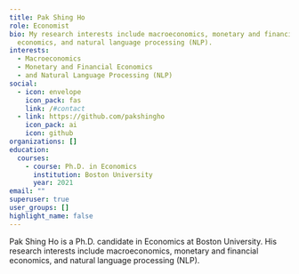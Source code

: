 ```yaml
---
title: Pak Shing Ho
role: Economist
bio: My research interests include macroeconomics, monetary and financial
  economics, and natural language processing (NLP).
interests:
  - Macroeconomics
  - Monetary and Financial Economics
  - and Natural Language Processing (NLP)
social:
  - icon: envelope
    icon_pack: fas
    link: /#contact
  - link: https://github.com/pakshingho
    icon_pack: ai
    icon: github
organizations: []
education:
  courses:
    - course: Ph.D. in Economics
      institution: Boston University
      year: 2021
email: ""
superuser: true
user_groups: []
highlight_name: false
---
```

Pak Shing Ho is a Ph.D. candidate in Economics at Boston University. His research interests include macroeconomics, monetary and financial economics, and natural language processing (NLP).